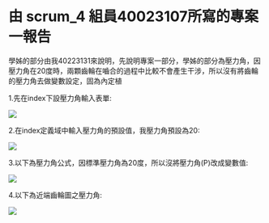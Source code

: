 # 由 scrum_4 組員40023107所寫的專案一報告
學姊的部分由我40223131來說明，先說明專案一部分，學姊的部分為壓力角，因壓力角在20度時，兩顆齒輪在嚙合的過程中比較不會產生干涉，所以沒有將齒輪的壓力角去做變數設定，固為內定植

1.先在index下設壓力角輸入表單:

![](https://copy.com/7S1tSqoVHVwuTsW8)

2.在index定義域中輸入壓力角的預設值，我壓力角預設為20:

![](https://copy.com/ByUf2UCFRgNsitvI)

3.以下為壓力角公式，因標準壓力角為20度，所以沒將壓力角(P)改成變數值:

![](https://copy.com/FSmOp6zDP6aC4x7i)

4.以下為近端齒輪圖之壓力角:

![](https://copy.com/3WxtERKexLHdnHsT)



